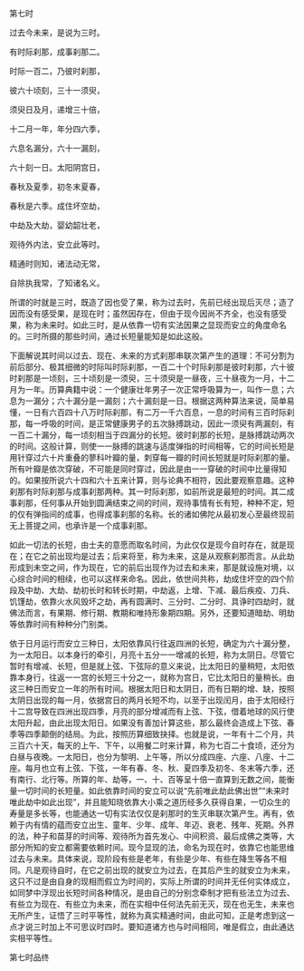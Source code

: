 第七时

过去今未来，是说为三时。

有时际刹那，成事刹那二。

时际一百二，乃彼时刹那，

彼六十顷刻，三十一须臾，

须臾日及月，递增三十倍，

十二月一年，年分四六季，

六息名漏分，六十一漏刻，

六十刻一日。太阳阴宫日，

春秋及夏季，初冬末夏春，

春秋是六季。成住坏空劫，

中劫及大劫，婴幼韶壮老，

观待外内法，安立此等时。

精通时则知，诸法动无常，

自除执我常，了知诸名义。

所谓的时就是三时，既造了因也受了果，称为过去时，先前已经出现后灭尽；造了因而没有感受果，是现在时；虽然因存在，但由于现今因尚不齐全，也没有感受果，称为未来时。如此三时，是从依靠一切有实法因果之显现而安立的角度命名的。三时所摄的那些时间，通过长短量能知是如此这般。

下面解说其时间以过去、现在、未来的方式刹那串联次第产生的道理：不可分割为前后部分、极其细微的时际叫时际刹那，一百二十个时际刹那是彼时刹那，六十彼时刹那是一顷刻，三十顷刻是一须臾，三十须臾是一昼夜，三十昼夜为一月，十二月为一年。历算典籍中说：一个健康壮年男子一次正常呼吸算为一，叫作一息；六息为一漏分；六十漏分是一漏刻；六十漏刻是一日。根据这两种算法来说，简单易懂，一日有六百四十八万时际刹那，有二万一千六百息，一息的时间有三百时际刹那，每一呼吸的时间，是正常健康男子的五次脉搏跳动，因此一须臾有两漏刻，有一百二十漏分，每一顷刻相当于四漏分的长短。彼时刹那的长短，是脉搏跳动两次的时间。这般计算，则使一一脉搏的跳速与适度弹指的时间相等，它的时间长短是用针穿过六十片重叠的蓼科叶瓣的量，刺穿每一瓣的时间长短就是时际刹那的量。所有叶瓣是依次穿破，不可能是同时穿过，因此是由一一穿破的时间中比量得知的。如果按所说六十四和六十五来计算，则与论典不相符，因此要观察意趣。这种刹那有时际刹那与成事刹那两种。其一时际刹那，如前所说是最短的时间。其二成事刹那，任何事从开始到圆满结束之间的时间，观待事情有长有短，种种不定，短的仅有弹指间的成事，也得成事刹那的名称。长的诸如佛陀从最初发心至最终现前无上菩提之间，也承许是一个成事刹那。

如此一切法的长短，由士夫的意愿而取名时间，为此仅仅是现今自时存在，就是现在；在它之前出现均是过去；后来将至，称为未来，这是从观察刹那而言。从此劫形成到未空之间，作为现在，它的前后出现作为过去和未来，那是就设施对境，以心综合时间的相续，也可以这样来命名。因此，依世间共称，劫成住坏空的四个阶段及中劫、大劫、劫初长时和转长时期，中劫返，上增、下减、最后疾疫、刀兵、饥馑劫，依靠火水风毁坏之劫，再有圆满时、三分时、二分时、具诤时四劫时，就佛法而言，有果期、修行期、教期和唯持形象期四期。另外，还要知道暗劫、明劫等依靠时间有种种分门别类。

依于日月运行而安立三种日，太阳依靠风行往返四洲的长短，确定为六十漏分整，为一太阳日。以本身行的牵引，月亮十五分一一增减的长短，称为太阴日。尽管它暂时有增减、长短，但是就上弦、下弦际的意义来说，比太阳日的量稍短，太阳依靠本身行，往返一一宫的长短三十分之一，就称为宫日，它比太阳日的量稍长。由这三种日而安立一年的所有时间。根据太阳日和太阴日，而有日期的增、缺，按照太阴日出现的每一月，依据宫日的两月长短不均，以至于出现闰月，由于太阳经行十二宫导致在四洲出现四季，月亮的部分增减而有上弦、下弦，借着地球的风行使太阳升起，由此出现太阳日。如果没有善加计算这些，那么最终会造成上下弦、春季等四季颠倒的结局。为此，按照历算细致抉择。也就是说，一年有十二个月，共三百六十天，每天的上午、下午，以用餐二时来计算，称为七百二十食顷，还分为白昼与夜晚。一太阳日，也分为黎明、上午等，所以分成四座、六座、八座、十二座。每月也立有上弦、下弦，一年有春、冬、秋、夏四季及初冬、冬末等六季，还有南行、北行等。所算的年、劫等，一、十、百等呈十倍一直算到无数之间，能衡量一切时间的长短量。如此依靠时间的安立可以说“先前唯此劫此佛出世”“未来时唯此劫中如此出现”，并且能知晓依靠大小乘之道历经多久获得自果，一切众生的寿量是多长等，也能通达一切有实法仅仅是刹那时的生灭串联次第产生。再有，依赖于内有情的蕴而安立出生、童年、少年、成年、年迈、衰老、残年、死期。外界的法，种子和苗芽的时间等、观待所为首先发心、中间积资、最后成佛之类等，大部分所知的安立都需要依赖时间。现今显现的法，命名为现在时，依靠它也能思维过去与未来。具体来说，现阶段有些是老年，有些是少年、有些在降生等各不相同。凡是观待自时，在它之前出现的就安立为过去，在其后产生的就安立为未来，这只不过是由自身的现相而假立为时间的，实际上所谓的时间并无任何实体成立，如同梦中浮现出长短时间各种情况，是由自己的分别念牵制才把有些法立为过去、有些立为现在、有些立为未来，而在实相中任何法先前无灭，现在也无生，未来也无所产生，证悟了三时平等性，就称为真实精通时间，由此可知，正是考虑到这一点才说三时加上不可思议时四时。要知道诸方也与时间相同，唯是假立，由此通达实相平等性。

第七时品终
